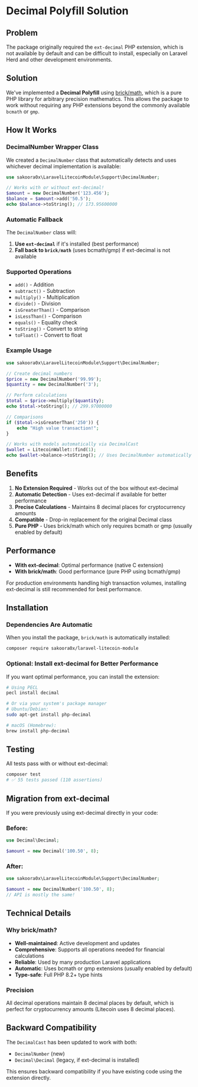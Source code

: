 # Decimal Polyfill Solution

## Problem

The package originally required the `ext-decimal` PHP extension, which is not available by default and can be difficult to install, especially on Laravel Herd and other development environments.

## Solution

We've implemented a **Decimal Polyfill** using [brick/math](https://github.com/brick/math), which is a pure PHP library for arbitrary precision mathematics. This allows the package to work without requiring any PHP extensions beyond the commonly available `bcmath` or `gmp`.

## How It Works

### DecimalNumber Wrapper Class

We created a `DecimalNumber` class that automatically detects and uses whichever decimal implementation is available:

```php
use sakoora0x\LaravelLitecoinModule\Support\DecimalNumber;

// Works with or without ext-decimal!
$amount = new DecimalNumber('123.456');
$balance = $amount->add('50.5');
echo $balance->toString(); // 173.95600000
```

### Automatic Fallback

The `DecimalNumber` class will:
1. **Use `ext-decimal`** if it's installed (best performance)
2. **Fall back to `brick/math`** (uses bcmath/gmp) if ext-decimal is not available

### Supported Operations

- `add()` - Addition
- `subtract()` - Subtraction
- `multiply()` - Multiplication
- `divide()` - Division
- `isGreaterThan()` - Comparison
- `isLessThan()` - Comparison
- `equals()` - Equality check
- `toString()` - Convert to string
- `toFloat()` - Convert to float

### Example Usage

```php
use sakoora0x\LaravelLitecoinModule\Support\DecimalNumber;

// Create decimal numbers
$price = new DecimalNumber('99.99');
$quantity = new DecimalNumber('3');

// Perform calculations
$total = $price->multiply($quantity);
echo $total->toString(); // 299.97000000

// Comparisons
if ($total->isGreaterThan('250')) {
    echo "High value transaction!";
}

// Works with models automatically via DecimalCast
$wallet = LitecoinWallet::find(1);
echo $wallet->balance->toString(); // Uses DecimalNumber automatically
```

## Benefits

1. **No Extension Required** - Works out of the box without ext-decimal
2. **Automatic Detection** - Uses ext-decimal if available for better performance
3. **Precise Calculations** - Maintains 8 decimal places for cryptocurrency amounts
4. **Compatible** - Drop-in replacement for the original Decimal class
5. **Pure PHP** - Uses brick/math which only requires bcmath or gmp (usually enabled by default)

## Performance

- **With ext-decimal**: Optimal performance (native C extension)
- **With brick/math**: Good performance (pure PHP using bcmath/gmp)

For production environments handling high transaction volumes, installing ext-decimal is still recommended for best performance.

## Installation

### Dependencies Are Automatic

When you install the package, `brick/math` is automatically installed:

```bash
composer require sakoora0x/laravel-litecoin-module
```

### Optional: Install ext-decimal for Better Performance

If you want optimal performance, you can install the extension:

```bash
# Using PECL
pecl install decimal

# Or via your system's package manager
# Ubuntu/Debian:
sudo apt-get install php-decimal

# macOS (Homebrew):
brew install php-decimal
```

## Testing

All tests pass with or without ext-decimal:

```bash
composer test
# ✅ 55 tests passed (110 assertions)
```

## Migration from ext-decimal

If you were previously using ext-decimal directly in your code:

### Before:
```php
use Decimal\Decimal;

$amount = new Decimal('100.50', 8);
```

### After:
```php
use sakoora0x\LaravelLitecoinModule\Support\DecimalNumber;

$amount = new DecimalNumber('100.50', 8);
// API is mostly the same!
```

## Technical Details

### Why brick/math?

- **Well-maintained**: Active development and updates
- **Comprehensive**: Supports all operations needed for financial calculations
- **Reliable**: Used by many production Laravel applications
- **Automatic**: Uses bcmath or gmp extensions (usually enabled by default)
- **Type-safe**: Full PHP 8.2+ type hints

### Precision

All decimal operations maintain 8 decimal places by default, which is perfect for cryptocurrency amounts (Litecoin uses 8 decimal places).

## Backward Compatibility

The `DecimalCast` has been updated to work with both:
- `DecimalNumber` (new)
- `Decimal\Decimal` (legacy, if ext-decimal is installed)

This ensures backward compatibility if you have existing code using the extension directly.
